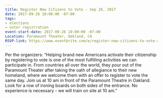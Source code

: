 ```yaml
---
title: Register New Citizens to Vote - Sep 26, 2017
date: 2017-09-26 10:00:00 -07:00
tags:
- elections
- voter registration
event-start-date: 2017-09-26 10:00:00 -07:00
Location: Paramount Theater, Oakland, CA
RSVP-link: https://www.eventbrite.com/e/register-new-citizens-to-vote-registration-36531506720?ref=wpevent
---
```


Per the organizers: “Helping brand new Americans activate their citizenship by registering to vote is one of the most fulfilling activities we can participate in. From countries all over the world, they pour out of the Paramount Theater after taking the oath of allegiance to their new homeland, where we welcome them with an offer to register to vote the same day. Join us at 10 am in front of the Paramount Theatre in Oakland. Look for a row of ironing boards on both sides of the entrance. No experience is necessary - we will train on site at 10 am.”